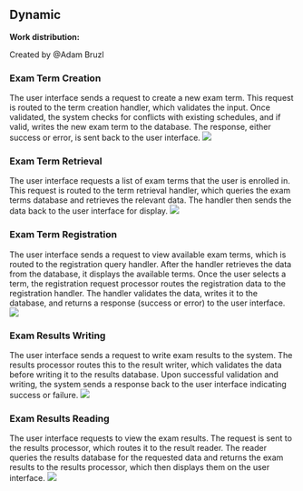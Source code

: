 ## Dynamic

**Work distribution:**

Created by @Adam Bruzl

### Exam Term Creation
The user interface sends a request to create a new exam term. This request is routed to the term creation handler,
which validates the input. Once validated, the system checks for conflicts with existing schedules, and if valid, 
writes the new exam term to the database. The response, either success or error, is sent back to the user interface.
![](embed:examTermCreation)

### Exam Term Retrieval
The user interface requests a list of exam terms that the user is enrolled in. This request is routed to the term 
retrieval handler, which queries the exam terms database and retrieves the relevant data. The handler then sends
the data back to the user interface for display.
![](embed:examTermRetrieval)

### Exam Term Registration
The user interface sends a request to view available exam terms, which is routed to the registration query handler.
After the handler retrieves the data from the database, it displays the available terms. Once the user selects a 
term, the registration request processor routes the registration data to the registration handler. The handler 
validates the data, writes it to the database, and returns a response (success or error) to the user interface.
![](embed:examTermRegistration)

### Exam Results Writing
The user interface sends a request to write exam results to the system. The results processor routes this to the
result writer, which validates the data before writing it to the results database. Upon successful validation and 
writing, the system sends a response back to the user interface indicating success or failure.
![](embed:examResultsWriting)

### Exam Results Reading
The user interface requests to view the exam results. The request is sent to the results processor, which routes
it to the result reader. The reader queries the results database for the requested data and returns the exam results
to the results processor, which then displays them on the user interface.
![](embed:examResultsReading)

